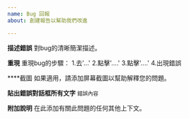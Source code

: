 ```yaml
---
name: Bug 回報
about: 創建報告以幫助我們改進

---
```


**描述錯誤**
對bug的清晰簡潔描述。

**重現**
重現bug的步驟：
1.去'...'
2.點擊'....'
3.點擊'....'
4.出現錯誤

****截圖
如果適用，請添加屏幕截圖以幫助解釋您的問題。

**貼出錯誤對話框所有文字**
```錯誤內容```


**附加說明**
在此添加有關此問題的任何其他上下文。
